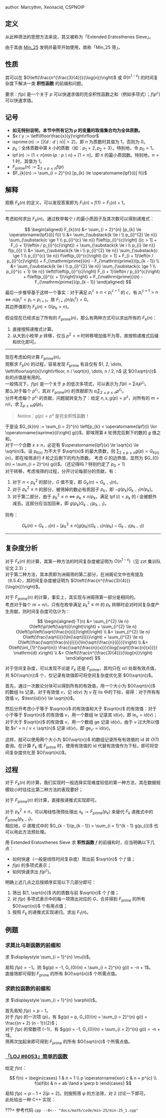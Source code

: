 author: Marcythm, Xeonacid, CSPNOIP

## 定义

从此种筛法的思想方法来说，其又被称为「Extended Eratosthenes Sieve」。

由于其由 [Min\_25](http://min-25.hatenablog.com/) 发明并最早开始使用，故称「Min\_25 筛」。

## 性质

其可以在 $O\left(\frac{n^{\frac{3}{4}}}{\log{n}}\right)$ 或 $\Theta\left(n^{1 - \epsilon}\right)$ 的时间复杂度下解决一类 **积性函数** 的前缀和问题。

要求：$f(p)$ 是一个关于 $p$ 可以快速求值的完全积性函数之和（例如多项式）；$f(p^{c})$ 可以快速求值。

## 记号

-   **如无特别说明，本节中所有记为 $p$ 的变量的取值集合均为全体质数。**
-   $x / y := \left\lfloor\frac{x}{y}\right\rfloor$
-   $\operatorname{isprime}(n) := [ |\{d : d \mid n\}| = 2 ]$，即 $n$ 为质数时其值为 $1$，否则为 $0$。
-   $p_{k}$：全体质数中第 $k$ 小的质数（如：$p_{1} = 2, p_{2} = 3$）。特别地，令 $p_{0} = 1$。
-   $\operatorname{lpf}(n) := [1 < n] \min\{p : p \mid n\} + [1 = n]$，即 $n$ 的最小质因数。特别地，$n=1$ 时，其值为 $1$。
-   $F_{\mathrm{prime}}(n) := \sum_{2 \le p \le n} f(p)$
-   $F_{k}(n) := \sum_{i = 2}^{n} [p_{k} \le \operatorname{lpf}(i)] f(i)$

## 解释

观察 $F_{k}(n)$ 的定义，可以发现答案即为 $F_{1}(n) + f(1) = F_{1}(n) + 1$。

***

考虑如何求出 $F_{k}(n)$。通过枚举每个 $i$ 的最小质因子及其次数可以得到递推式：

$$
\begin{aligned}
	F_{k}(n)
	&= \sum_{i = 2}^{n} [p_{k} \le \operatorname{lpf}(i)] f(i) \\
	&= \sum_{\substack{k \le i \\ p_{i}^{2} \le n}} \sum_{\substack{c \ge 1 \\ p_{i}^{c} \le n}} f\left(p_{i}^{c}\right) ([c > 1] + F_{i + 1}\left(n / p_{i}^{c}\right)) + \sum_{\substack{k \le i \\ p_{i} \le n}} f(p_{i}) \\
	&= \sum_{\substack{k \le i \\ p_{i}^{2} \le n}} \sum_{\substack{c \ge 1 \\ p_{i}^{c} \le n}} f\left(p_{i}^{c}\right) ([c > 1] + F_{i + 1}\left(n / p_{i}^{c}\right)) + F_{\mathrm{prime}}(n) - F_{\mathrm{prime}}(p_{k - 1}) \\
	&= \sum_{\substack{k \le i \\ p_{i}^{2} \le n}} \sum_{\substack{c \ge 1 \\ p_{i}^{c + 1} \le n}} \left(f\left(p_{i}^{c}\right) F_{i + 1}\left(n / p_{i}^{c}\right) + f\left(p_{i}^{c + 1}\right)\right) + F_{\mathrm{prime}}(n) - F_{\mathrm{prime}}(p_{k - 1})
\end{aligned}
$$

最后一步推导基于这样一个事实：对于满足 $p_{i}^{c} \le n < p_{i}^{c + 1}$ 的 $c$，有 $p_{i}^{c + 1} > n \iff n / p_{i}^{c} < p_{i} < p_{i + 1}$，故 $F_{i + 1}\left(n / p_{i}^{c}\right) = 0$。  
其边界值即为 $F_{k}(n) = 0 (p_{k} > n)$。

假设现在已经求出了所有的 $F_{\mathrm{prime}}(n)$，那么有两种方式可以求出所有的 $F_{k}(n)$：

1.  直接按照递推式计算。
2.  从大到小枚举 $p$ 转移，仅当 $p^{2} < n$ 时转移增加值不为零，故按照递推式后缀和优化即可。

***

现在考虑如何计算 $F_{\mathrm{prime}}{(n)}$。  
观察求 $F_{k}(n)$ 的过程，容易发现 $F_{\mathrm{prime}}$ 有且仅有 $1, 2, \dots, \left\lfloor\sqrt{n}\right\rfloor, n / \sqrt{n}, \dots, n / 2, n$ 这 $O(\sqrt{n})$ 处的点值是有用的。  
一般情况下，$f(p)$ 是一个关于 $p$ 的低次多项式，可以表示为 $f(p) = \sum a_{i} p^{c_{i}}$。  
那么对于每个 $p^{c_{i}}$，其对 $F_{\mathrm{prime}}(n)$ 的贡献即为 $a_{i} \sum_{2 \le p \le n} p^{c_{i}}$。  
分开考虑每个 $p^{c_{i}}$ 的贡献，问题就转变为了：给定 $n, s, g(p) = p^{s}$，对所有的 $m = n / i$，求 $\sum_{p \le m} g(p)$。

> Notice：$g(p) = p^{s}$ 是完全积性函数！

于是设 $G_{k}(n) := \sum_{i = 2}^{n} \left[p_{k} < \operatorname{lpf}(i) \lor \operatorname{isprime}(i)\right] g(i)$，即埃筛第 $k$ 轮筛完后剩下的数的 $g$ 值之和。  
对于一个合数 $x \le n$，必定有 $\operatorname{lpf}(x) \le \sqrt{x} \le \sqrt{n}$。设 $p_{\ell(n)}$ 为不大于 $\sqrt{n}$ 的最大质数，则 $\sum_{2\le p\le n}g(p) = G_{\ell(n)}(n)$，即在埃筛进行 $\ell$ 轮之后剩下的均为质数。
考虑 $G$ 的边界值，显然为 $G_{0}(n) = \sum_{i = 2}^{n} g(i)$。（还记得吗？特别约定了 $p_{0} = 1$）  
对于转移，考虑埃筛的过程，分开讨论每部分的贡献，有：

1.  对于 $n < p_{k}^{2}$ 的部分，$G$ 值不变，即 $G_{k}(n) = G_{k - 1}(n)$。
2.  对于 $p_{k}^{2} \le n$ 的部分，被筛掉的数必有质因子 $p_{k}$，即 $-g(p_{k}) G_{k - 1}(n / p_{k})$。
3.  对于第二部分，由于 $p_{k}^{2} \le n \iff p_{k} \le n / p_{k}$，满足 $\operatorname{lpf}(i) < p_{k}$ 的 $i$ 会被额外减去。这部分应当加回来，即 $g(p_{k}) G_{k - 1}(p_{k - 1})$。

则有：

$$
G_{k}(n) = G_{k - 1}(n) - \left[p_{k}^{2} \le n\right] g(p_{k}) (G_{k - 1}(n / p_{k}) - G_{k - 1}(p_{k - 1}))
$$

***

## 复杂度分析

对于 $F_{k}(n)$ 的计算，其第一种方法的时间复杂度被证明为 $O\left(n^{1 - \epsilon}\right)$（见 zzt 集训队论文 2.3）；  
对于第二种方法，其本质即为洲阁筛的第二部分，在洲阁论文中也有提及（6.5.4），其时间复杂度被证明为 $O\left(\frac{n^{\frac{3}{4}}}{\log{n}}\right)$。

对于 $F_{\mathrm{prime}}(n)$ 的计算，事实上，其实现与洲阁筛第一部分是相同的。  
考虑对于每个 $m = n / i$，只有在枚举满足 $p_{k}^{2} \le m$ 的 $p_{k}$ 转移时会对时间复杂度产生贡献，则时间复杂度可估计为：

$$
\begin{aligned}
	T(n)
	&= \sum_{i^{2} \le n} O\left(\pi\left(\sqrt{i}\right)\right) + \sum_{i^{2} \le n} O\left(\pi\left(\sqrt{\frac{n}{i}}\right)\right) \\
	&= \sum_{i^{2} \le n} O\left(\frac{\sqrt{i}}{\ln{\sqrt{i}}}\right) + \sum_{i^{2} \le n} O\left(\frac{\sqrt{\frac{n}{i}}}{\ln{\sqrt{\frac{n}{i}}}}\right) \\
	&= O\left(\int_{1}^{\sqrt{n}} \frac{\sqrt{\frac{n}{x}}}{\log{\sqrt{\frac{n}{x}}}} \mathrm{d} x\right) \\
	&= O\left(\frac{n^{\frac{3}{4}}}{\log{n}}\right)
\end{aligned}
$$

对于空间复杂度，可以发现不论是 $F_{k}$ 还是 $F_{\mathrm{prime}}$，其均只在 $n / i$ 处取有效点值，共 $O(\sqrt{n})$ 个，仅记录有效值即可将空间复杂度优化至 $O(\sqrt{n})$。

首先，通过一次数论分块可以得到所有的有效值，用一个大小为 $O(\sqrt{n})$ 的数组 $\text{lis}$ 记录。对于有效值 $v$，记 $\text{id}(v)$ 为 $v$ 在 $\text{lis}$ 中的下标，易得：对于所有有效值 $v$，$\text{id}(v) \le \sqrt{n}$。

然后分开考虑小于等于 $\sqrt{n}$ 的有效值和大于 $\sqrt{n}$ 的有效值：对于小于等于 $\sqrt{n}$ 的有效值 $v$，用一个数组 $\text{le}$ 记录其 $\text{id}(v)$，即 $\text{le}_v = \text{id}(v)$；对于大于 $\sqrt{n}$ 的有效值 $v$，用一个数组 $\text{ge}$ 记录 $\text{id}(v)$，由于 $v$ 过大所以借助 $v' = n / v < \sqrt{n}$ 记录 $\text{id}(v)$，即 $\text{ge}_{v'} = \text{id}(v)$。

这样，就可以使用两个大小为 $O(\sqrt{n})$ 的数组记录所有有效值的 $\text{id}$ 并 $O(1)$ 查询。在计算 $F_{k}$ 或 $F_{\mathrm{prime}}$ 时，使用有效值的 $\text{id}$ 代替有效值作为下标，即可将空间复杂度优化至 $O(\sqrt{n})$。

## 过程

对于 $F_{k}(n)$ 的计算，我们实现时一般选择实现难度较低的第一种方法，其在数据规模较小时往往比第二种方法的表现要好；

对于 $F_{\mathrm{prime}}(n)$ 的计算，直接按递推式实现即可。

对于 $p_{k}^{2} \le n$，可以用线性筛预处理出 $s_{k} := F_{\mathrm{prime}}(p_{k})$ 来替代 $F_{k}$ 递推式中的 $F_{\mathrm{prime}}(p_{k - 1})$。  
相应地，$G$ 递推式中的 $G_{k - 1}(p_{k - 1}) = \sum_{i = 1}^{k - 1} g(p_{i})$ 也可以用此方法预处理。

用 Extended Eratosthenes Sieve 求 **积性函数**  $f$ 的前缀和时，应当明确以下几点：

-   如何快速（一般是线性时间复杂度）筛出前 $\sqrt{n}$ 个 $f$ 值；
-   $f(p)$ 的多项式表示；
-   如何快速求出 $f(p^{c})$。

明确上述几点之后按顺序实现以下几部分即可：

1.  筛出 $[1, \sqrt{n}]$ 内的质数与前 $\sqrt{n}$ 个 $f$ 值；
2.  对 $f(p)$ 多项式表示中的每一项筛出对应的 $G$，合并得到 $F_{\mathrm{prime}}$ 的所有 $O(\sqrt{n})$ 个有用点值；
3.  按照 $F_{k}$ 的递推式实现递归，求出 $F_{1}(n)$。

## 例题

### 求莫比乌斯函数的前缀和

求 $\displaystyle \sum_{i = 1}^{n} \mu(i)$。

易知 $f(p) = -1$。则 $g(p) = -1, G_{0}(n) = \sum_{i = 2}^{n} g(i) = -n + 1$。  
直接筛即可得到 $F_{\mathrm{prime}}$ 的所有 $O(\sqrt{n})$ 个所需点值。

### 求欧拉函数的前缀和

求 $\displaystyle \sum_{i = 1}^{n} \varphi(i)$。

首先易知 $f(p) = p - 1$。  
对于 $f(p)$ 的一次项 $(p)$，有 $g(p) = p, G_{0}(n) = \sum_{i = 2}^{n} g(i) = \frac{(n + 2) (n - 1)}{2}$；  
对于 $f(p)$ 的常数项 $(-1)$，有 $g(p) = -1, G_{0}(n) = \sum_{i = 2}^{n} g(i) = -n + 1$。  
筛两次加起来即可得到 $F_{\mathrm{prime}}$ 的所有 $O(\sqrt{n})$ 个所需点值。

### [「LOJ #6053」简单的函数](https://loj.ac/problem/6053)

给定 $f(n)$：

$$
f(n) = \begin{cases}
    1 & n = 1 \\
    p \operatorname{xor} c & n = p^{c} \\
    f(a)f(b) & n = ab \land a \perp b
\end{cases}
$$

易知 $f(p) = p - 1 + 2[p = 2]$。则按照筛 $\varphi$ 的方法筛，对 $2$ 讨论一下即可。  
此处给出一种 C++ 实现：

???+ 参考代码
    ```cpp
    --8<-- "docs/math/code/min-25/min-25_1.cpp"
    ```
